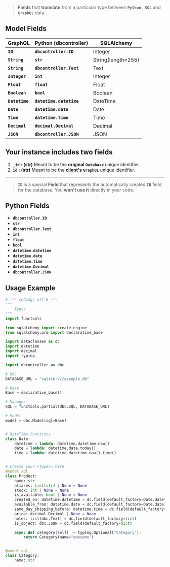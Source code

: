 > **Fields** that **translate** from a particular type between **`Python`** , **`SQL`** and **`GraphQL`** data.

## Model **Fields**

| GraphQL        | Python (dbcontroller)   | SQLAlchemy         |
| -------------- | ----------------------- | ------------------ |
| **`ID`**       | **`dbcontroller.ID`**   | Integer            |
| **`String`**   | **`str`**               | String(length=255) |
| **`String`**   | **`dbcontroller.Text`** | Text               |
| **`Integer`**  | **`int`**               | Integer            |
| **`Float`**    | **`float`**             | Float              |
| **`Boolean`**  | **`bool`**              | Boolean            |
| **`Datetime`** | **`datetime.datetime`** | DateTime           |
| **`Date`**     | **`datetime.date`**     | Date               |
| **`Time`**     | **`datetime.time`**     | Time               |
| **`Decimal`**  | **`decimal.Decimal`**   | Decimal            |
| **`JSON`**     | **`dbcontroller.JSON`** | JSON               |

## Your **instance** includes **two** fields

1. **`_id` :** **(str)** Meant to be the **original** **`Database`** unique identifier.
2. **`id` :** **(str)** Meant to be the **client's** **`GraphQL`** unique identifier.

---

> **`ID`** is a special **Field** that represents the automatically created **`ID`** field for the database.
> You **won't use it** directly in your code.

## Python **Fields**

- **`dbcontroller.ID`**
- **`str`**
- **`dbcontroller.Text`**
- **`int`**
- **`float`**
- **`bool`**
- **`datetime.datetime`**
- **`datetime.date`**
- **`datetime.time`**
- **`datetime.Decimal`**
- **`dbcontroller.JSON`**

## Usage **Example**

```python title="types.py"
# -*- coding: utf-8 -*-
"""
    Types
"""
import functools

from sqlalchemy import create_engine
from sqlalchemy.orm import declarative_base

import dataclasses as dc
import datetime
import decimal
import typing

import dbcontroller as dbc

# URL
DATABASE_URL = "sqlite:///example.db"

# Base
Base = declarative_base()

# Manager
SQL = functools.partial(dbc.SQL, DATABASE_URL)

# Model
model = dbc.Model(sql=Base)


# DateTime Functions
class Date:
    datetime = lambda: datetime.datetime.now()
    date = lambda: datetime.date.today()
    time = lambda: datetime.datetime.now().time()


# Create your <types> here.
@model.sql
class Product:
    name: str
    aliases: list[str] | None = None
    stock: int | None = None
    is_available: bool | None = None
    created_on: datetime.datetime = dc.field(default_factory=Date.datetime)
    available_from: datetime.date = dc.field(default_factory=Date.date)
    same_day_shipping_before: datetime.time = dc.field(default_factory=Date.time)
    price: decimal.Decimal | None = None
    notes: list[dbc.Text] = dc.field(default_factory=list)
    is_object: dbc.JSON = dc.field(default_factory=dict)

    async def category(self) -> typing.Optional["Category"]:
        return Category(name="awesome")


@model.sql
class Category:
    name: str
```
